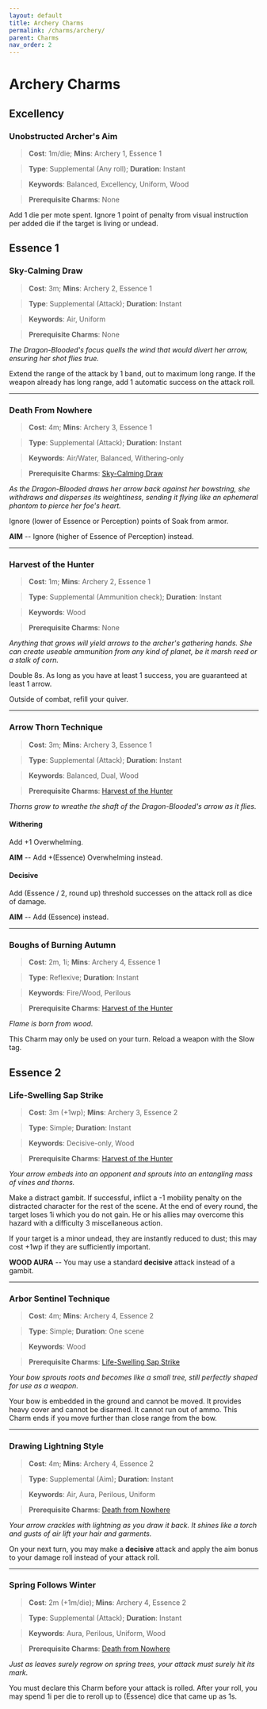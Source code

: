```yaml
---
layout: default
title: Archery Charms
permalink: /charms/archery/
parent: Charms
nav_order: 2
---
```


# Archery Charms

## Excellency

### Unobstructed Archer's Aim

> **Cost**: 1m/die; **Mins**: Archery 1, Essence 1

> **Type**: Supplemental (Any roll); **Duration**: Instant

> **Keywords**: Balanced, Excellency, Uniform, Wood

> **Prerequisite Charms**: None

Add 1 die per mote spent. Ignore 1 point of penalty from visual instruction per
added die if the target is living or undead.

## Essence 1

### Sky-Calming Draw

> **Cost**: 3m; **Mins**: Archery 2, Essence 1

> **Type**: Supplemental (Attack); **Duration**: Instant

> **Keywords**: Air, Uniform

> **Prerequisite Charms**: None

_The Dragon-Blooded's focus quells the wind that would divert her arrow,_
_ensuring her shot flies true._

Extend the range of the attack by 1 band, out to maximum long range. If the
weapon already has long range, add 1 automatic success on the attack roll.

***

### Death From Nowhere

> **Cost**: 4m; **Mins**: Archery 3, Essence 1

> **Type**: Supplemental (Attack); **Duration**: Instant

> **Keywords**: Air/Water, Balanced, Withering-only

> **Prerequisite Charms**: [Sky-Calming Draw](#sky-calming-draw)

_As the Dragon-Blooded draws her arrow back against her bowstring, she_
_withdraws and disperses its weightiness, sending it flying like an ephemeral_
_phantom to pierce her foe's heart._

Ignore (lower of Essence or Perception) points of Soak from armor.

**AIM** -- Ignore (higher of Essence of Perception) instead.

***

### Harvest of the Hunter

> **Cost**: 1m; **Mins**: Archery 2, Essence 1

> **Type**: Supplemental (Ammunition check); **Duration**: Instant

> **Keywords**: Wood

> **Prerequisite Charms**: None

_Anything that grows will yield arrows to the archer's gathering hands. She can_
_create useable ammunition from any kind of planet, be it marsh reed or a stalk_
_of corn._

Double 8s. As long as you have at least 1 success, you are guaranteed at least 1
arrow.

Outside of combat, refill your quiver.

***

### Arrow Thorn Technique

> **Cost**: 3m; **Mins**: Archery 3, Essence 1

> **Type**: Supplemental (Attack); **Duration**: Instant

> **Keywords**: Balanced, Dual, Wood

> **Prerequisite Charms**: [Harvest of the Hunter](#harvest-of-the-hunter)

_Thorns grow to wreathe the shaft of the Dragon-Blooded's arrow as it flies._

#### Withering

Add +1 Overwhelming.

**AIM** -- Add +(Essence) Overwhelming instead.

#### Decisive

Add (Essence / 2, round up) threshold successes on the attack roll as dice of
damage.

**AIM** -- Add (Essence) instead.

***

### Boughs of Burning Autumn

> **Cost**: 2m, 1i; **Mins**: Archery 4, Essence 1

> **Type**: Reflexive; **Duration**: Instant

> **Keywords**: Fire/Wood, Perilous

> **Prerequisite Charms**: [Harvest of the Hunter](#harvest-of-the-hunter)

_Flame is born from wood._

This Charm may only be used on your turn. Reload a weapon with the Slow tag.

## Essence 2

### Life-Swelling Sap Strike

> **Cost**: 3m (+1wp); **Mins**: Archery 3, Essence 2

> **Type**: Simple; **Duration**: Instant

> **Keywords**: Decisive-only, Wood

> **Prerequisite Charms**: [Harvest of the Hunter](#harvest-of-the-hunter)

_Your arrow embeds into an opponent and sprouts into an entangling mass of_
_vines and thorns._

Make a distract gambit. If successful, inflict a -1 mobility penalty on the
distracted character for the rest of the scene. At the end of every round, the
target loses 1i which you do not gain. He or his allies may overcome this hazard
with a difficulty 3 miscellaneous action.

If your target is a minor undead, they are instantly reduced to dust; this may
cost +1wp if they are sufficiently important.

**WOOD AURA** -- You may use a standard **decisive** attack instead of a gambit.

***

### Arbor Sentinel Technique

> **Cost**: 4m; **Mins**: Archery 4, Essence 2

> **Type**: Simple; **Duration**: One scene

> **Keywords**: Wood

> **Prerequisite Charms**: [Life-Swelling Sap Strike](#life-swelling-sap-strike)

_Your bow sprouts roots and becomes like a small tree, still perfectly shaped_
_for use as a weapon._

Your bow is embedded in the ground and cannot be moved. It provides heavy cover
and cannot be disarmed. It cannot run out of ammo. This Charm ends if you move
further than close range from the bow.

***

### Drawing Lightning Style

> **Cost**: 4m; **Mins**: Archery 4, Essence 2

> **Type**: Supplemental (Aim); **Duration**: Instant

> **Keywords**: Air, Aura, Perilous, Uniform

> **Prerequisite Charms**: [Death from Nowhere](#death-from-nowhere)

_Your arrow crackles with lightning as you draw it back. It shines like a torch_
_and gusts of air lift your hair and garments._

On your next turn, you may make a **decisive** attack and apply the aim bonus to
your damage roll instead of your attack roll.

***

### Spring Follows Winter

> **Cost**: 2m (+1m/die); **Mins**: Archery 4, Essence 2

> **Type**: Supplemental (Attack); **Duration**: Instant

> **Keywords**: Aura, Perilous, Uniform, Wood

> **Prerequisite Charms**: [Death from Nowhere](#death-from-nowhere)

_Just as leaves surely regrow on spring trees, your attack must surely hit its_
_mark._

You must declare this Charm before your attack is rolled. After your roll, you
may spend 1i per die to reroll up to (Essence) dice that came up as 1s.
